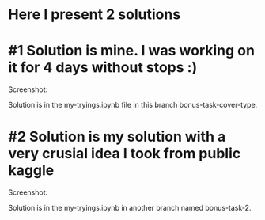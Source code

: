 # Here I present 2 solutions

# #1 Solution is mine. I was working on it for 4 days without stops :)
Screenshot:

Solution is in the my-tryings.ipynb file in this branch bonus-task-cover-type.

# #2 Solution is my solution with a very crusial idea I took from public kaggle

Screenshot:

Solution is in the my-tryings.ipynb in another branch named bonus-task-2.
